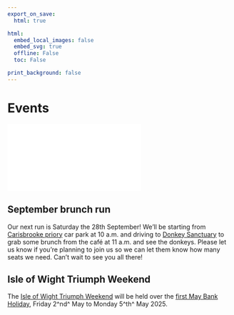 ```yaml
---
export_on_save:
  html: true

html:
  embed_local_images: false
  embed_svg: true
  offline: False
  toc: False

print_background: false
---
```


# Events

![menubar](/dev/menubar.md)

## September brunch run

Our next run is Saturday the 28th September! We’ll be starting from [Carisbrooke priory](https://w3w.co/frown.loved.vented) car park at 10 a.m. and driving to [Donkey Sanctuary](https://www.iowdonkeysanctuary.org/) to grab some brunch from the café at 11 a.m. and see the donkeys. Please let us know if you’re planning to join us so we can let them know how many seats we need. Can’t wait to see you all there!

## Isle of Wight Triumph Weekend

The [Isle of Wight Triumph Weekend](/weekend.html) will be held over the [first May Bank Holiday](/iow.ics), Friday 2^nd^ May to Monday 5^th^ May 2025.
